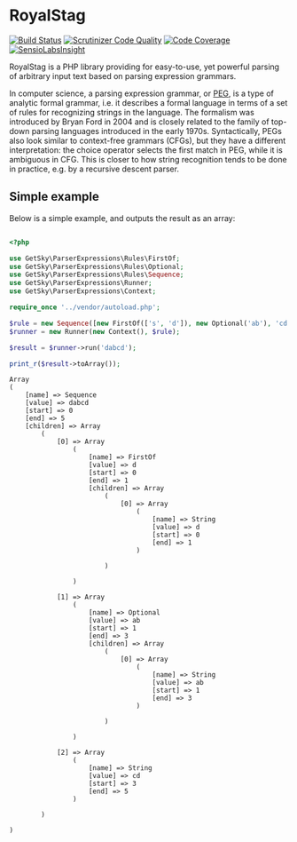 RoyalStag
=========
[![Build Status](https://travis-ci.org/JimmDiGrizli/RoyalStag.svg)](https://travis-ci.org/JimmDiGrizli/RoyalStag)
[![Scrutinizer Code Quality](https://scrutinizer-ci.com/g/JimmDiGrizli/RoyalStag/badges/quality-score.png?b=develop)](https://scrutinizer-ci.com/g/JimmDiGrizli/RoyalStag/?branch=develop)
[![Code Coverage](https://scrutinizer-ci.com/g/JimmDiGrizli/RoyalStag/badges/coverage.png?b=develop)](https://scrutinizer-ci.com/g/JimmDiGrizli/RoyalStag/?branch=develop)
[![SensioLabsInsight](https://insight.sensiolabs.com/projects/d2b5f130-4e85-46fb-873f-bfcc9583c745/mini.png)](https://insight.sensiolabs.com/projects/d2b5f130-4e85-46fb-873f-bfcc9583c745)

RoyalStag is a PHP library providing for easy-to-use, yet powerful parsing of
arbitrary input text based on parsing expression grammars.

In computer science, a parsing expression grammar, 
or [PEG](http://en.wikipedia.org/wiki/Parsing_expression_grammar "Parsing expression grammar"), 
is a type of analytic formal grammar, i.e. it describes a formal language in 
terms of a set of rules for recognizing strings in the language. The formalism 
was introduced by Bryan Ford in 2004 and is closely related to the family of 
top-down parsing languages introduced in the early 1970s. Syntactically, PEGs 
also look similar to context-free grammars (CFGs), but they have a different 
interpretation: the choice operator selects the first match in PEG, while it is 
ambiguous in CFG. This is closer to how string recognition tends to be done in 
practice, e.g. by a recursive descent parser.

Simple example
--------------
Below is a simple example, and outputs the result as an array:

```php

<?php

use GetSky\ParserExpressions\Rules\FirstOf;
use GetSky\ParserExpressions\Rules\Optional;
use GetSky\ParserExpressions\Rules\Sequence;
use GetSky\ParserExpressions\Runner;
use GetSky\ParserExpressions\Context;

require_once '../vendor/autoload.php';

$rule = new Sequence([new FirstOf(['s', 'd']), new Optional('ab'), 'cd']);
$runner = new Runner(new Context(), $rule);

$result = $runner->run('dabcd');

print_r($result->toArray());
```

```
Array
(
    [name] => Sequence
    [value] => dabcd
    [start] => 0
    [end] => 5
    [children] => Array
        (
            [0] => Array
                (
                    [name] => FirstOf
                    [value] => d
                    [start] => 0
                    [end] => 1
                    [children] => Array
                        (
                            [0] => Array
                                (
                                    [name] => String
                                    [value] => d
                                    [start] => 0
                                    [end] => 1
                                )

                        )

                )

            [1] => Array
                (
                    [name] => Optional
                    [value] => ab
                    [start] => 1
                    [end] => 3
                    [children] => Array
                        (
                            [0] => Array
                                (
                                    [name] => String
                                    [value] => ab
                                    [start] => 1
                                    [end] => 3
                                )

                        )

                )

            [2] => Array
                (
                    [name] => String
                    [value] => cd
                    [start] => 3
                    [end] => 5
                )

        )

)
```

